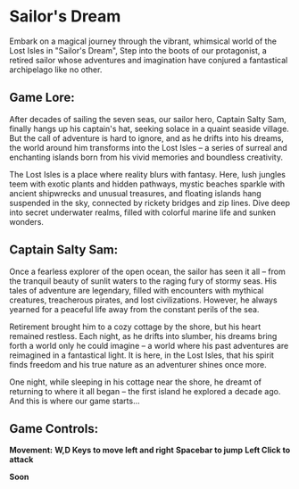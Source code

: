 # Sailor's Dream

Embark on a magical journey through the vibrant, whimsical world of the Lost Isles in "Sailor's Dream", Step into the boots of our protagonist, a retired sailor whose adventures and imagination have conjured a fantastical archipelago like no other.

## Game Lore:
After decades of sailing the seven seas, our sailor hero, Captain Salty Sam, finally hangs up his captain's hat, seeking solace in a quaint seaside village. But the call of adventure is hard to ignore, and as he drifts into his dreams, the world around him transforms into the Lost Isles – a series of surreal and enchanting islands born from his vivid memories and boundless creativity.

The Lost Isles is a place where reality blurs with fantasy. Here, lush jungles teem with exotic plants and hidden pathways, mystic beaches sparkle with ancient shipwrecks and unusual treasures, and floating islands hang suspended in the sky, connected by rickety bridges and zip lines. Dive deep into secret underwater realms, filled with colorful marine life and sunken wonders.

## Captain Salty Sam:
Once a fearless explorer of the open ocean, the sailor has seen it all – from the tranquil beauty of sunlit waters to the raging fury of stormy seas. His tales of adventure are legendary, filled with encounters with mythical creatures, treacherous pirates, and lost civilizations. However, he always yearned for a peaceful life away from the constant perils of the sea.

Retirement brought him to a cozy cottage by the shore, but his heart remained restless. Each night, as he drifts into slumber, his dreams bring forth a world only he could imagine – a world where his past adventures are reimagined in a fantastical light. It is here, in the Lost Isles, that his spirit finds freedom and his true nature as an adventurer shines once more.

One night, while sleeping in his cottage near the shore, he dreamt of returning to where it all began – the first island he explored a decade ago. And this is where our game starts...

## Game Controls:
**Movement:** 
**W,D Keys to move left and right**
**Spacebar to jump**
**Left Click to attack**

**Soon**
